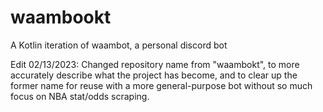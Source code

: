 # waambookt
A Kotlin iteration of waambot, a personal discord bot

Edit 02/13/2023: Changed repository name from "waambokt", to more accurately describe what the project has become, and to clear up the former name for reuse with a more general-purpose bot without so much focus on NBA stat/odds scraping.
